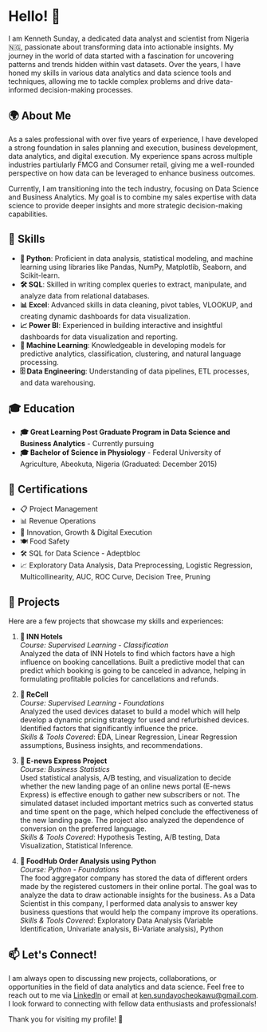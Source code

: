# Hello! 👋

I am Kenneth Sunday, a dedicated data analyst and scientist from Nigeria 🇳🇬, passionate about transforming data into actionable insights. My journey in the world of data started with a fascination for uncovering patterns and trends hidden within vast datasets. Over the years, I have honed my skills in various data analytics and data science tools and techniques, allowing me to tackle complex problems and drive data-informed decision-making processes.

## 🌍 About Me

As a sales professional with over five years of experience, I have developed a strong foundation in sales planning and execution, business development, data analytics, and digital execution. My experience spans across multiple industries partiularly FMCG and Consumer retail, giving me a well-rounded perspective on how data can be leveraged to enhance business outcomes.

Currently, I am transitioning into the tech industry, focusing on Data Science and Business Analytics. My goal is to combine my sales expertise with data science to provide deeper insights and more strategic decision-making capabilities.

## 🔧 Skills

- **🐍 Python**: Proficient in data analysis, statistical modeling, and machine learning using libraries like Pandas, NumPy, Matplotlib, Seaborn, and Scikit-learn.
- **🛠 SQL**: Skilled in writing complex queries to extract, manipulate, and analyze data from relational databases.
- **📊 Excel**: Advanced skills in data cleaning, pivot tables, VLOOKUP, and creating dynamic dashboards for data visualization.
- **📈 Power BI**: Experienced in building interactive and insightful dashboards for data visualization and reporting.
- **🤖 Machine Learning**: Knowledgeable in developing models for predictive analytics, classification, clustering, and natural language processing.
- **🗄️ Data Engineering**: Understanding of data pipelines, ETL processes, and data warehousing.

## 🎓 Education

- **🎓 Great Learning Post Graduate Program in Data Science and Business Analytics** - Currently pursuing
- **🎓 Bachelor of Science in Physiology** - Federal University of Agriculture, Abeokuta, Nigeria (Graduated: December 2015)

## 📜 Certifications

- 📋 Project Management
- 📊 Revenue Operations
- 🚀 Innovation, Growth & Digital Execution
- 🍽️ Food Safety
- 🛠 SQL for Data Science - Adeptbloc
- 📈 Exploratory Data Analysis, Data Preprocessing, Logistic Regression, Multicollinearity, AUC, ROC Curve, Decision Tree, Pruning

## 🌟 Projects

Here are a few projects that showcase my skills and experiences:

1. **🏨 INN Hotels**  
   *Course: Supervised Learning - Classification*  
   Analyzed the data of INN Hotels to find which factors have a high influence on booking cancellations. Built a predictive model that can predict which booking is going to be canceled in advance, helping in formulating profitable policies for cancellations and refunds.

2. **📱 ReCell**  
   *Course: Supervised Learning - Foundations*  
   Analyzed the used devices dataset to build a model which will help develop a dynamic pricing strategy for used and refurbished devices. Identified factors that significantly influence the price.  
   *Skills & Tools Covered*: EDA, Linear Regression, Linear Regression assumptions, Business insights, and recommendations.

3. **📰 E-news Express Project**  
   *Course: Business Statistics*  
   Used statistical analysis, A/B testing, and visualization to decide whether the new landing page of an online news portal (E-news Express) is effective enough to gather new subscribers or not. The simulated dataset included important metrics such as converted status and time spent on the page, which helped conclude the effectiveness of the new landing page. The project also analyzed the dependence of conversion on the preferred language.  
   *Skills & Tools Covered*: Hypothesis Testing, A/B testing, Data Visualization, Statistical Inference.

4. **🍔 FoodHub Order Analysis using Python**  
   *Course: Python - Foundations*  
   The food aggregator company has stored the data of different orders made by the registered customers in their online portal. The goal was to analyze the data to draw actionable insights for the business. As a Data Scientist in this company, I performed data analysis to answer key business questions that would help the company improve its operations.  
   *Skills & Tools Covered*: Exploratory Data Analysis (Variable Identification, Univariate analysis, Bi-Variate analysis), Python

## 📫 Let's Connect!

I am always open to discussing new projects, collaborations, or opportunities in the field of data analytics and data science. Feel free to reach out to me via [LinkedIn](https://www.linkedin.com/in/kennethsunday) or email at ken.sundayocheokawu@gmail.com. I look forward to connecting with fellow data enthusiasts and professionals!

Thank you for visiting my profile! 🌟
